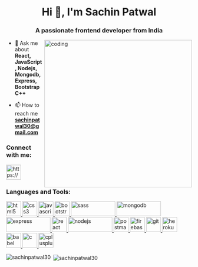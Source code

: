 <h1 align="center">Hi 👋, I'm Sachin Patwal</h1>
<h3 align="center">A passionate frontend developer from India</h3>

<img align="right" width="400" src="https://media.tenor.com/NOYF3f82b_gAAAAC/programmer.gif" alt="coding">

- 💬 Ask me about **React, JavaScript, Nodejs, Mongodb, Express, Bootstrap C++**

- 📫 How to reach me **sachinpatwal30@gmail.com**

<h3 align="left">Connect with me:</h3>
<p align="left">
<a href="https://linkedin.com/in/https://www.linkedin.com/in/sachin-patwal-12b946178/" target="blank"><img align="center" src="https://cdn2.iconfinder.com/data/icons/social-media-icons-23/800/linkedin-512.png" alt="https://www.linkedin.com/in/sachin-patwal-12b946178/" height="40" width="40" /></a>

</p>
<h3 align="left">Languages and Tools:</h3>
<p align="left">  <a href="https://www.w3.org/html/" target="_blank" rel="noreferrer"> <img
            src="https://cdn-icons-png.flaticon.com/512/5968/5968267.png" alt="html5" width="40" height="40" /> </a>  <a href="https://www.w3schools.com/css/" target="_blank" rel="noreferrer"> <img
            src="https://cdn-icons-png.flaticon.com/512/919/919826.png" alt="css3" width="40" height="40" /> </a> 
    <a href="https://developer.mozilla.org/en-US/docs/Web/JavaScript" target="_blank" rel="noreferrer"> <img
            src="https://cdn-icons-png.flaticon.com/512/5968/5968292.png" alt="javascript" width="40" height="40" />
    </a>
 <a href="https://getbootstrap.com" target="_blank" rel="noreferrer"> <img
            src="https://cdn-icons-png.flaticon.com/512/5968/5968672.png" alt="bootstrap" width="40" height="40" /> </a>
    <a href="https://sass-lang.com" target="_blank" rel="noreferrer">
        <img src="https://upload.wikimedia.org/wikipedia/commons/thumb/9/96/Sass_Logo_Color.svg/2560px-Sass_Logo_Color.svg.png"
            alt="sass" width="120" height="40" /> </a> 
    <a href="https://www.mongodb.com/" target="_blank" rel="noreferrer"> <img  src="https://upload.wikimedia.org/wikipedia/commons/thumb/9/93/MongoDB_Logo.svg/2560px-MongoDB_Logo.svg.png"
            alt="mongodb" width="120" height="40" /> </a>
    <a href="https://expressjs.com" target="_blank" rel="noreferrer">
        <img src="https://e7.pngegg.com/pngimages/212/722/png-clipart-web-development-express-js-javascript-software-framework-laravel-world-wide-web-purple-blue.png"
            alt="express" width="120" height="40" /> </a> <a href="https://reactjs.org/" target="_blank" rel="noreferrer"> <img
            src="https://upload.wikimedia.org/wikipedia/commons/thumb/a/a7/React-icon.svg/2300px-React-icon.svg.png"
            alt="react" width="40" height="40" /> </a>
    <a href="https://nodejs.org" target="_blank" rel="noreferrer">
        <img src="https://upload.wikimedia.org/wikipedia/commons/thumb/7/7e/Node.js_logo_2015.svg/2560px-Node.js_logo_2015.svg.png"
            alt="nodejs" width="120" height="40" /> </a>
    <a href="https://postman.com" target="_blank" rel="noreferrer">
        <img src="https://www.vectorlogo.zone/logos/getpostman/getpostman-icon.svg" alt="postman" width="40"
            height="40" /> </a><a href="https://firebase.google.com/" target="_blank" rel="noreferrer"> <img
            src="https://www.vectorlogo.zone/logos/firebase/firebase-icon.svg" alt="firebase" width="40" height="40" />
    </a>
    <a href="https://git-scm.com/" target="_blank" rel="noreferrer"> <img
            src="https://www.vectorlogo.zone/logos/git-scm/git-scm-icon.svg" alt="git" width="40" height="40" /> </a>
    <a href="https://heroku.com" target="_blank" rel="noreferrer"> <img
            src="https://www.vectorlogo.zone/logos/heroku/heroku-icon.svg" alt="heroku" width="40" height="40" /> </a>
    <a href="https://babeljs.io/" target="_blank" rel="noreferrer"> <img
            src="https://www.vectorlogo.zone/logos/babeljs/babeljs-icon.svg" alt="babel" width="40" height="40" /> </a>
    <a href="https://www.cprogramming.com/" target="_blank" rel="noreferrer"> <img
            src="https://upload.wikimedia.org/wikipedia/commons/thumb/1/18/C_Programming_Language.svg/926px-C_Programming_Language.svg.png"
            alt="c" width="40" height="40" /> </a>
    <a href="https://www.w3schools.com/cpp/" target="_blank" rel="noreferrer"> <img
            src="https://upload.wikimedia.org/wikipedia/commons/thumb/1/18/ISO_C%2B%2B_Logo.svg/1822px-ISO_C%2B%2B_Logo.svg.png"
            alt="cplusplus" width="40" height="40" /> </a>  </p>

<p><img align="left" src="https://github-readme-stats.vercel.app/api/top-langs?username=sachinpatwal30&show_icons=true&locale=en&layout=compact" alt="sachinpatwal30" /></p>

<p>&nbsp;<img align="center" src="https://github-readme-stats.vercel.app/api?username=sachinpatwal30&show_icons=true&locale=en" alt="sachinpatwal30" /></p>
